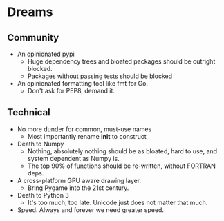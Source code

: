 # Dreams

## Community

- An opinionated pypi
    - Huge dependency trees and bloated packages should be outright blocked.
    - Packages without passing tests should be blocked
- An opinionated formatting tool like fmt for Go.
    - Don't ask for PEP8, demand it.

## Technical

- No more dunder for common, must-use names
    - Most importantly rename __init__ to construct
- Death to Numpy
    - Nothing, absolutely nothing should be as bloated, hard to use, and system dependent as Numpy is.
    - The top 90% of functions should be re-written, without FORTRAN deps.
- A cross-platform GPU aware drawing layer. 
    - Bring Pygame into the 21st century.
- Death to Python 3
    - It's too much, too late. Unicode just does not matter that much.
- Speed. Always and forever we need greater speed.